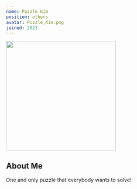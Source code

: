 ```yaml
---
name: Puzzle Kim
position: others
avatar: Puzzle_Kim.png
joined: 2023
---
```


<img width="300" src="{{site.baseurl}}/images/people/{{page.avatar}}" data-action="zoom">

## About Me
One and only puzzle that everybody wants to solve!
